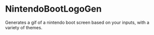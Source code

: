 # NintendoBootLogoGen
Generates a gif of a nintendo boot screen based on your inputs, with a variety of themes.
